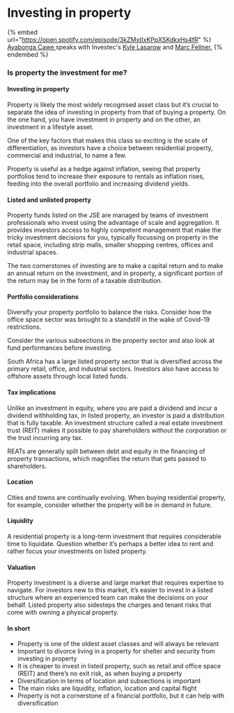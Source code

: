 # Investing in property

{% embed url="https://open.spotify.com/episode/3kZMxtIxKPpXSKdkxHs4fR" %}
[Ayabonga Cawe ](https://www.linkedin.com/in/ayabonga-cawe-70942746/?originalSubdomain=za)speaks with Investec's [Kyle Lasarow](https://www.linkedin.com/in/kylelasarow/) and [Marc Fellner.](https://www.linkedin.com/in/marc-fellner-1244b2103/?originalSubdomain=za)
{% endembed %}

### Is property the investment for me?

#### Investing in property

Property is likely the most widely recognised asset class but it’s crucial to separate the idea of investing in property from that of buying a property. On the one hand, you have investment in property and on the other, an investment in a lifestyle asset.

One of the key factors that makes this class so exciting is the scale of differentiation, as investors have a choice between residential property, commercial and industrial, to name a few.

Property is useful as a hedge against inflation, seeing that property portfolios tend to increase their exposure to rentals as inflation rises, feeding into the overall portfolio and increasing dividend yields.

#### Listed and unlisted property

Property funds listed on the JSE are managed by teams of investment professionals who invest using the advantage of scale and aggregation. It provides investors access to highly competent management that make the tricky investment decisions for you, typically focussing on property in the retail space, including strip malls, smaller shopping centres, offices and industrial spaces.

The two cornerstones of investing are to make a capital return and to make an annual return on the investment, and in property, a significant portion of the return may be in the form of a taxable distribution.

#### Portfolio considerations

Diversify your property portfolio to balance the risks. Consider how the office space sector was brought to a standstill in the wake of Covid-19 restrictions.

Consider the various subsections in the property sector and also look at fund performances before investing.

South Africa has a large listed property sector that is diversified across the primary retail, office, and industrial sectors. Investors also have access to offshore assets through local listed funds.

#### Tax implications

Unlike an investment in equity, where you are paid a dividend and incur a dividend withholding tax, in listed property, an investor is paid a distribution that is fully taxable. An investment structure called a real estate investment trust (REIT) makes it possible to pay shareholders without the corporation or the trust incurring any tax.

REATs are generally split between debt and equity in the financing of property transactions, which magnifies the return that gets passed to shareholders.

#### Location

Cities and towns are continually evolving. When buying residential property, for example, consider whether the property will be in demand in future.

#### Liquidity

A residential property is a long-term investment that requires considerable time to liquidate. Question whether it’s perhaps a better idea to rent and rather focus your investments on listed property.

#### Valuation

Property investment is a diverse and large market that requires expertise to navigate. For investors new to this market, it’s easier to invest in a listed structure where an experienced team can make the decisions on your behalf. Listed property also sidesteps the charges and tenant risks that come with owning a physical property.&#x20;

#### In short

* Property is one of the oldest asset classes and will always be relevant&#x20;
* Important to divorce living in a property for shelter and security from investing in property
* It is cheaper to invest in listed property, such as retail and office space (REIT) and there’s no exit risk, as when buying a property&#x20;
* Diversification in terms of location and subsections is important&#x20;
* The main risks are liquidity, inflation, location and capital flight&#x20;
* Property is not a cornerstone of a financial portfolio, but it can help with diversification
